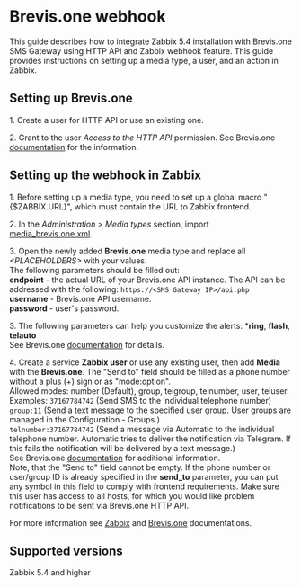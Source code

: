# Brevis.one webhook

This guide describes how to integrate Zabbix 5.4 installation with Brevis.one SMS Gateway using HTTP API and Zabbix webhook feature. This guide provides instructions on setting up a media type, a user, and an action in Zabbix.<br>

## Setting up Brevis.one
1\. Create a user for HTTP API or use an existing one.<br>

2\. Grant to the user *Access to the HTTP API* permission. See Brevis.one [documentation](https://docs.brevis.one/current/en/Content/Functionality/Sending%20Messages/HTTP%20API.htm) for the information.<br>


## Setting up the webhook in Zabbix
1\. Before setting up a media type, you need to set up a global macro "{$ZABBIX.URL}", which must contain the URL to Zabbix frontend.

2\. In the *Administration > Media types* section, import [media_brevis.one.xml](media_brevis.one.xml).

3\. Open the newly added **Brevis.one** media type and replace all *&lt;PLACEHOLDERS&gt;* with your values.<br>
The following parameters should be filled out:<br>
**endpoint** - the actual URL of your Brevis.one API instance. The API can be addressed with the following: `https://<SMS Gateway IP>/api.php`<br>
**username** - Brevis.one API username.<br>
**password** - user's password.<br>

3\. The following parameters can help you customize the alerts: ***ring**, **flash**, **telauto**<br>
See Brevis.one [documentation](https://docs.brevis.one/current/en/Content/Functionality/Sending%20Messages/HTTP%20API.htm) for details.<br>

4\. Create a service **Zabbix user** or use any existing user, then add **Media** with the **Brevis.one**.
The "Send to" field should be filled as a phone number without a plus (+) sign or as "mode:option".<br>
Allowed modes: number (Default), group, telgroup, telnumber, user, teluser.<br>
Examples:
`37167784742` (Send SMS to the individual telephone number)<br>
`group:11` (Send a text message to the specified user group. User groups are managed in the Configuration - Groups.)<br>
`telnumber:37167784742` (Send a message via Automatic to the individual telephone number. Automatic tries to deliver the notification via Telegram. If this fails the notification will be delivered by a text message.)<br>
See Brevis.one [documentation](https://docs.brevis.one/current/en/Content/Functionality/Sending%20Messages/HTTP%20API.htm) for additional information.<br>
Note, that the "Send to" field cannot be empty. If the phone number or user/group ID is already specified in the **send_to** parameter, you can put any symbol in this field to comply with frontend requirements.
Make sure this user has access to all hosts, for which you would like problem notifications to be sent via Brevis.one HTTP API.

For more information see [Zabbix](https://www.zabbix.com/documentation/6.0/manual/config/notifications) and [Brevis.one](https://docs.brevis.one/current/en/Content/Home.htm) documentations.

## Supported versions
Zabbix 5.4 and higher
